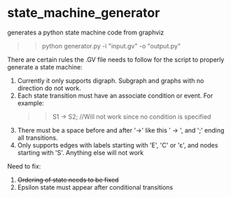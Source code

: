 # state_machine_generator
generates a python state machine code from graphviz

>>python generator.py -i "input.gv" -o "output.py"

There are certain rules the .GV file needs to follow for the script to properly generate a state machine:
1. Currently it only supports digraph. Subgraph and graphs with no direction do not work.
2. Each state transition must have an associate condition or event. For example:
    >>S1 -> S2; //Will not work since no condition is specified
3. There must be a space before and after '->' like this ' -> ', and ';' ending all transitions.
4. Only supports edges with labels starting with 'E', 'C' or '&#949;', and nodes starting with 'S'. Anything else will not work

Need to fix:
1. ~~Ordering of state needs to be fixed~~
2. Epsilon state must appear after conditional transitions
